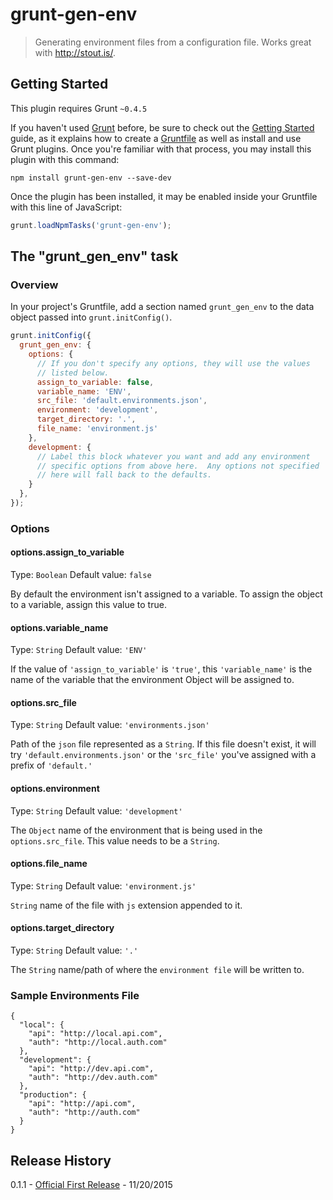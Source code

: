 # grunt-gen-env

> Generating environment files from a configuration file.  Works great with http://stout.is/.

## Getting Started
This plugin requires Grunt `~0.4.5`

If you haven't used [Grunt](http://gruntjs.com/) before, be sure to check out the [Getting Started](http://gruntjs.com/getting-started) guide, as it explains how to create a [Gruntfile](http://gruntjs.com/sample-gruntfile) as well as install and use Grunt plugins. Once you're familiar with that process, you may install this plugin with this command:

```shell
npm install grunt-gen-env --save-dev
```

Once the plugin has been installed, it may be enabled inside your Gruntfile with this line of JavaScript:

```js
grunt.loadNpmTasks('grunt-gen-env');
```

## The "grunt_gen_env" task

### Overview
In your project's Gruntfile, add a section named `grunt_gen_env` to the data object passed into `grunt.initConfig()`.

```js
grunt.initConfig({
  grunt_gen_env: {
    options: {
      // If you don't specify any options, they will use the values
      // listed below.
      assign_to_variable: false,
      variable_name: 'ENV',
      src_file: 'default.environments.json',
      environment: 'development',
      target_directory: '.',
      file_name: 'environment.js'
    },
    development: {
      // Label this block whatever you want and add any environment
      // specific options from above here.  Any options not specified
      // here will fall back to the defaults.
    }
  },
});
```

### Options

#### options.assign_to_variable
Type: `Boolean`
Default value: `false`

By default the environment isn't assigned to a variable. To assign the object to a variable, assign this value to true.

#### options.variable_name
Type: `String`
Default value: `'ENV'`

If the value of `'assign_to_variable'` is `'true'`, this `'variable_name'` is the name of the variable that the environment Object will be assigned to.

#### options.src_file
Type: `String`
Default value: `'environments.json'`

Path of the `json` file represented as a `String`. If this file doesn't exist, it will try `'default.environments.json'` or the `'src_file'` you've assigned with a prefix of `'default.'`

#### options.environment
Type: `String`
Default value: `'development'`

The `Object` name of the environment that is being used in the `options.src_file`.  This value needs to be a `String`.

#### options.file_name
Type: `String`
Default value: `'environment.js'`

`String` name of the file with `js` extension appended to it.

#### options.target_directory
Type: `String`
Default value: `'.'`

The `String` name/path of where the `environment file` will be written to.


### Sample Environments File

```
{
  "local": {
    "api": "http://local.api.com",
    "auth": "http://local.auth.com"
  },
  "development": {
    "api": "http://dev.api.com",
    "auth": "http://dev.auth.com"
  },
  "production": {
    "api": "http://api.com",
    "auth": "http://auth.com"
  }
}
```

## Release History
0.1.1 - [Official First Release](https://github.com/sorenson/grunt-gen-env/releases/tag/0.1.1) - 11/20/2015
